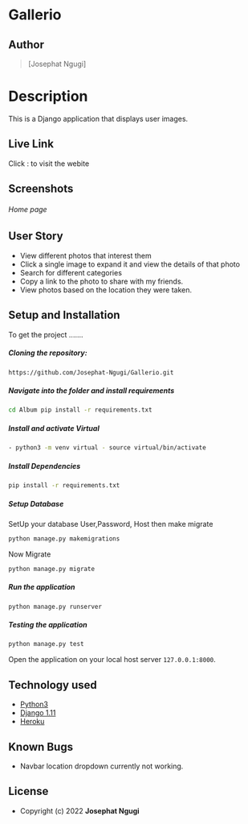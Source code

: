 # Gallerio
## Author  
  
>[Josephat Ngugi]
  
# Description  
This is a Django application that displays user images.
##  Live Link  
Click : to visit the webite
## Screenshots 
###### Home page

## User Story  
  
* View different photos that interest them  
* Click a single image to expand it and view the details of that photo  
* Search for different categories   
* Copy a link to the photo to share with my friends.  
* View photos based on the location they were taken.  
  

  
## Setup and Installation  
To get the project .......  
  
##### Cloning the repository:  
 ```bash 
https://github.com/Josephat-Ngugi/Gallerio.git
```
##### Navigate into the folder and install requirements  
 ```bash 
cd Album pip install -r requirements.txt 
```
##### Install and activate Virtual  
 ```bash 
- python3 -m venv virtual - source virtual/bin/activate  
```  
##### Install Dependencies  
 ```bash 
 pip install -r requirements.txt 
```  
 ##### Setup Database  
  SetUp your database User,Password, Host then make migrate  
 ```bash 
python manage.py makemigrations 
 ``` 
 Now Migrate  
 ```bash 
 python manage.py migrate 
```
##### Run the application  
 ```bash 
 python manage.py runserver 
``` 
##### Testing the application  
 ```bash 
 python manage.py test 
```
Open the application on your local host server `127.0.0.1:8000`.  
  
  
## Technology used  
  
* [Python3](https://www.python.org/)  
* [Django 1.11](https://docs.djangoproject.com/en/2.2/)  
* [Heroku](https://heroku.com)  
  
  
## Known Bugs  
* Navbar location dropdown currently not working.  
  
## License 

* Copyright (c) 2022 **Josephat Ngugi**
